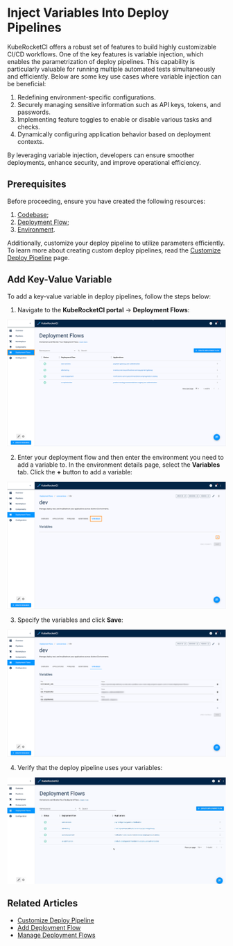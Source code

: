 # Inject Variables Into Deploy Pipelines

KubeRocketCI offers a robust set of features to build highly customizable CI/CD workflows. One of the key features is variable injection, which enables the parametrization of deploy pipelines. This capability is particularly valuable for running multiple automated tests simultaneously and efficiently. Below are some key use cases where variable injection can be beneficial:

1. Redefining environment-specific configurations.
2. Securely managing sensitive information such as API keys, tokens, and passwords.
3. Implementing feature toggles to enable or disable various tasks and checks.
4. Dynamically configuring application behavior based on deployment contexts.

By leveraging variable injection, developers can ensure smoother deployments, enhance security, and improve operational efficiency.

## Prerequisites

Before proceeding, ensure you have created the following resources:

1. [Codebase](../user-guide/add-application.md);
2. [Deployment Flow](../user-guide/add-cd-pipeline.md);
3. [Environment](../user-guide/manage-environments.md#add-a-new-environment).

Additionally, customize your deploy pipeline to utilize parameters efficiently. To learn more about creating custom deploy pipelines, read the [Customize Deploy Pipeline](../operator-guide/cd/customize-deploy-pipeline.md) page.

## Add Key-Value Variable

To add a key-value variable in deploy pipelines, follow the steps below:

1. Navigate to the **KubeRocketCI portal** -> **Deployment Flows**:

  ![Deployment Flows section](../assets/user-guide/deployment-flows-page.png "Deployment Flows section")

2. Enter your deployment flow and then enter the environment you need to add a variable to. In the environment details page, select the **Variables** tab. Click the **+** button to add a variable:

  ![Variables tab](../assets/user-guide/variables-tab.png "Variables tab")

3. Specify the variables and click **Save**:

  ![Variables populated](../assets/user-guide/add-variables.png "Variables populated")

4. Verify that the deploy pipeline uses your variables:

  ![Variables demonstration](../assets/user-guide/variables.gif "Variables demonstration")

## Related Articles

* [Customize Deploy Pipeline](../operator-guide/cd/customize-deploy-pipeline.md)
* [Add Deployment Flow](../user-guide/add-cd-pipeline.md)
* [Manage Deployment Flows](../user-guide/manage-environments.md)
